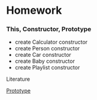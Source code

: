 # Homework

### This, Constructor, Prototype

- create Calculator constructor
- create Person constructor
- create Car constructor
- create Baby constructor
- create Playlist constructor

Literature

[Prototype](https://javascript.info/prototype-methods)